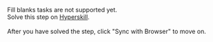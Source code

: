 Fill blanks tasks are not supported yet. <br>Solve this step on <a href="https://hyperskill.org/learn/step/47235">Hyperskill</a>. <br><br>After you have solved the step, click "Sync with Browser"  to move on.